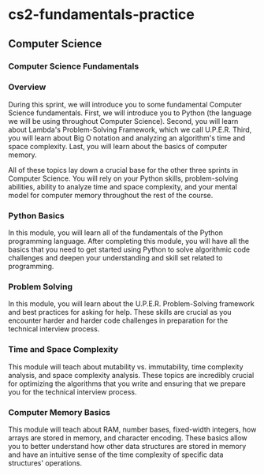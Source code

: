 # cs2-fundamentals-practice
## Computer Science
### Computer Science Fundamentals
### Overview
During this sprint, we will introduce you to some fundamental Computer Science fundamentals. First, we will introduce you to Python (the language we will be using throughout Computer Science). Second, you will learn about Lambda's Problem-Solving Framework, which we call U.P.E.R. Third, you will learn about Big O notation and analyzing an algorithm's time and space complexity. Last, you will learn about the basics of computer memory.

All of these topics lay down a crucial base for the other three sprints in Computer Science. You will rely on your Python skills, problem-solving abilities, ability to analyze time and space complexity, and your mental model for computer memory throughout the rest of the course.

### Python Basics
In this module, you will learn all of the fundamentals of the Python programming language. After completing this module, you will have all the basics that you need to get started using Python to solve algorithmic code challenges and deepen your understanding and skill set related to programming.

### Problem Solving
In this module, you will learn about the U.P.E.R. Problem-Solving framework and best practices for asking for help. These skills are crucial as you encounter harder and harder code challenges in preparation for the technical interview process.

### Time and Space Complexity
This module will teach about mutability vs. immutability, time complexity analysis, and space complexity analysis. These topics are incredibly crucial for optimizing the algorithms that you write and ensuring that we prepare you for the technical interview process.

### Computer Memory Basics
This module will teach about RAM, number bases, fixed-width integers, how arrays are stored in memory, and character encoding. These basics allow you to better understand how other data structures are stored in memory and have an intuitive sense of the time complexity of specific data structures' operations.
